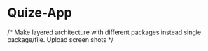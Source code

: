 # Quize-App

/* Make layered architecture with different packages instead single package/file. Upload screen shots */
